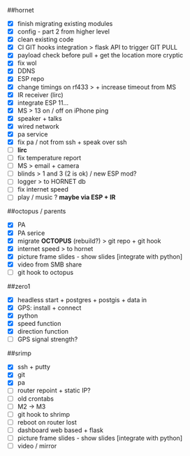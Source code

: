 ##hornet
- [x] finish migrating existing modules
- [x] config - part 2 from higher level
- [x] clean existing code
- [x] CI GIT hooks integration > flask API to trigger GIT PULL
- [x] payload check before pull + get the location more cryptic
- [x] fix wol
- [x] DDNS
- [x] ESP repo
- [x] change timings on rf433 > + increase timeout from MS
- [x] IR receiver (lirc)
- [x] integrate ESP 11...
- [x] MS > 13 on / off on iPhone ping
- [x] speaker + talks
- [x] wired network
- [x] pa service
- [x] fix pa / not from ssh + speak over ssh
- [ ] **lirc**
- [ ] fix temperature report
- [ ] MS > email + camera
- [ ] blinds > 1 and 3 (2 is ok) / new ESP mod?
- [ ] logger > to HORNET db
- [ ] fix internet speed
- [ ] play / music ? __maybe via ESP + IR__

##octopus / parents
- [x] PA
- [x] PA serice
- [x] migrate **OCTOPUS** (rebuild?) > git repo + git hook
- [x] internet speed > to hornet
- [x] picture frame slides - show slides [integrate with python]
- [x] video from SMB share
- [ ] git hook to octopus

##zero1
- [x] headless start + postgres + postgis + data in
- [x] GPS: install + connect
- [x] python
- [x] speed function
- [x] direction function
- [ ] GPS signal strength?

##srimp
- [x] ssh + putty
- [x] git
- [x] pa
- [ ] router repoint + static IP?
- [ ] old crontabs
- [ ] M2 -> M3
- [ ] git hook to shrimp
- [ ] reboot on router lost
- [ ] dashboard web based + flask
- [ ] picture frame slides - show slides [integrate with python]
- [ ] video / mirror